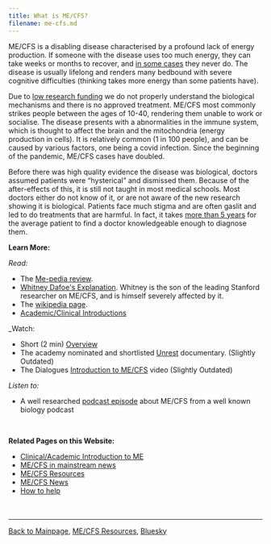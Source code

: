 ```yaml
---
title: What is ME/CFS?
filename: me-cfs.md
---
```

ME/CFS is a disabling disease characterised by a profound lack of energy production. If someone with the disease uses too much energy, they can take weeks or months to recover, and [in some cases](https://www.nice.org.uk/guidance/ng206/chapter/recommendations#post-exertional-malaise) they never do. The disease is usually lifelong and renders many bedbound with severe cognitive difficulties (thinking takes more energy than some patients have).

Due to [low research funding](https://pubmed.ncbi.nlm.nih.gov/32568148/) we do not properly understand the biological mechanisms and there is no approved treatment. ME/CFS most commonly strikes people between the ages of 10-40, rendering them unable to work or socialise. The disease presents with a abnormalities in the immune system, which is thought to affect the brain and the mitochondria (energy production in cells). It is relatively common (1 in 100 people), and can be caused by various factors, one being a covid infection. Since the beginning of the pandemic, ME/CFS cases have doubled. 

Before there was high quality evidence the disease was biological, doctors assumed patients were “hysterical” and dismissed them. Because of the after-effects of this, it is still not taught in most medical schools. Most doctors either do not know of it, or are not aware of the new research showing it is biological. Patients face much stigma and are often gaslit and led to do treatments that are harmful. In fact, it takes [more than 5 years](https://www.efna.net/findings-from-european-me-alliance-pan-european-me-patient-survey/) for the average patient to find a doctor knowledgeable enough to diagnose them.

**Learn More:**

_Read:_
* The [Me-pedia review](https://me-pedia.org/wiki/Myalgic_encephalomyelitis).
* [Whitney Dafoe's Explanation](https://www.whitneydafoe.com/mecfs/whatismecfs/). Whitney is the son of the leading Stanford researcher on ME/CFS, and is himself severely affected by it.
* The [wikipedia page](https://en.m.wikipedia.org/wiki/Myalgic_encephalomyelitis/chronic_fatigue_syndrome).
* [Academic/Clinical Introductions](clinical-resources.md)

_Watch:
* Short (2 min) [Overview](https://m.youtube.com/watch?v=X6f4zCe2ZtA)
* The academy nominated and shortlisted [Unrest](https://m.youtube.com/watch?v=XOpyLTyVxco) documentary. (Slightly Outdated)
* The Dialogues [Introduction to ME/CFS](https://www.dialogues-mecfs.co.uk/films/introduction/) video (Slightly Outdated)
  
_Listen to:_
* A well researched [podcast episode](https://thispodcastwillkillyou.com/2024/04/16/episode-137-me-cfs-whats-in-a-name-a-lot-actually/) about ME/CFS from a well known biology podcast
<br/>

**Related Pages on this Website:**
* [Clinical/Academic Introduction to ME](clinical-resources.md)
* [ME/CFS in mainstream news](https://me-cfs.github.io/news/collection/mainstream.html)
* [ME/CFS Resources](useful-resources.md)
* [ME/CFS News](https://me-cfs.github.io/news/community/)
* [How to help](https://me-cfs.github.io/resources/advocacy/)
<br/><br/><br/>

---

[Back to Mainpage](https://me-cfs.github.io), [ME/CFS Resources](https://me-cfs.github.io/useful-resources.html), [Bluesky](https://bsky.app/profile/me-cfs.bsky.social)
